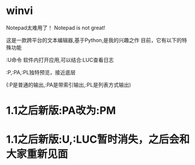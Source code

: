 # winvi
Notepad太难用了！    Notepad is not great!

这是一款跨平台的文本编辑器,基于Python,是我的兴趣之作
目前，它有以下的特殊功能

:U命令 软件内打开应用,可以结合:LUC查看日志

:P,:PA,:PL独特预览，接近底层

(:P是普通的输出,:PA是带索引输出,:PL是列表方式输出)
# 1.1之后新版:PA改为:PM
# 1.1之后新版:U,:LUC暂时消失，之后会和大家重新见面
